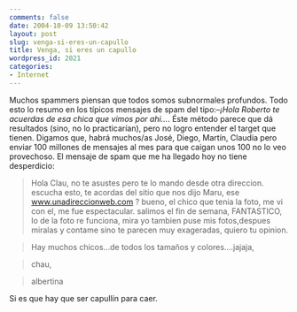 ```yaml
---
comments: false
date: 2004-10-09 13:50:42
layout: post
slug: venga-si-eres-un-capullo
title: Venga, si eres un capullo
wordpress_id: 2021
categories:
- Internet
---
```


Muchos spammers piensan que todos somos subnormales profundos. Todo esto lo resumo en los típicos mensajes de spam del tipo:–_¡Hola Roberto te acuerdas de esa chica que vimos por ahi…_. &Eacute;ste método parece que dá resultados (sino, no lo practicarían), pero no logro entender el target que tienen. Digamos que, habrá muchos/as José, Diego, Martín, Claudia pero enviar 100 millones de mensajes al mes para que caigan unos 100 no lo veo provechoso. El mensaje de spam que me ha llegado hoy no tiene desperdicio:





> Hola Clau, no te asustes pero te lo mando desde otra direccion. escucha esto, te acordas del sitio que nos dijo Maru, ese www.unadireccionweb.com ? bueno, el chico que tenia la foto, me vi con el, me fue espectacular. salimos el fin de semana, FANTASTICO, lo de la foto re funciona, mira yo tambien puse mis fotos,despues miralas y contame sino te parecen muy exageradas, quiero tu opinion.
> 
> 


> 
> Hay muchos chicos…de todos los tamaños y colores….jajaja,
> 
> 


> 
> chau,
> 
> 


> 
> albertina





Si es que hay que ser capullín para caer.




 
